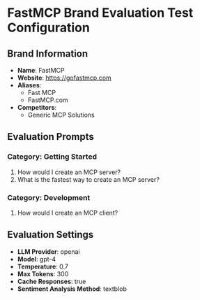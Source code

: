 # FastMCP Brand Evaluation Test Configuration

## Brand Information
- **Name**: FastMCP
- **Website**: https://gofastmcp.com
- **Aliases**: 
  - Fast MCP
  - FastMCP.com
- **Competitors**: 
  - Generic MCP Solutions

## Evaluation Prompts

### Category: Getting Started
1. How would I create an MCP server?
2. What is the fastest way to create an MCP server?

### Category: Development
1. How would I create an MCP client?

## Evaluation Settings
- **LLM Provider**: openai
- **Model**: gpt-4
- **Temperature**: 0.7
- **Max Tokens**: 300
- **Cache Responses**: true
- **Sentiment Analysis Method**: textblob